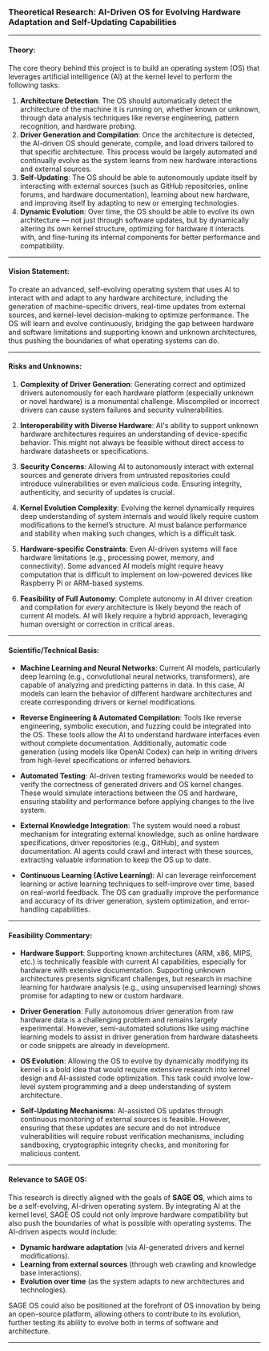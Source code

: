 <!--
─────────────────────────────────────────────────────────────────────────────
SAGE OS — Copyright (c) 2025 Ashish Vasant Yesale (ashishyesale007@gmail.com)
SPDX-License-Identifier: BSD-3-Clause OR Proprietary
SAGE OS is dual-licensed under the BSD 3-Clause License and a Commercial License.

This file is part of the SAGE OS Project.

─────────────────────────────────────────────────────────────────────────────
Licensing:
-----------
                                
                                                                            
  Licensed under the BSD 3-Clause License or a Commercial License.          
  You may use this file under the terms of either license as specified in: 
                                                                            
     - BSD 3-Clause License (see ./LICENSE)                           
     - Commercial License (see ./COMMERCIAL_TERMS.md or contact legal@your.org)  
                                                                            
  Redistribution and use in source and binary forms, with or without       
  modification, are permitted under the BSD license provided that the      
  following conditions are met:                                            
                                                                            
    * Redistributions of source code must retain the above copyright       
      notice, this list of conditions and the following disclaimer.       
    * Redistributions in binary form must reproduce the above copyright    
      notice, this list of conditions and the following disclaimer in the  
      documentation and/or other materials provided with the distribution. 
    * Neither the name of the project nor the names of its contributors    
      may be used to endorse or promote products derived from this         
      software without specific prior written permission.                  
                                                                            
  THIS SOFTWARE IS PROVIDED BY THE COPYRIGHT HOLDERS AND CONTRIBUTORS "AS  
  IS" AND ANY EXPRESS OR IMPLIED WARRANTIES, INCLUDING, BUT NOT LIMITED    
  TO, THE IMPLIED WARRANTIES OF MERCHANTABILITY AND FITNESS FOR A          
  PARTICULAR PURPOSE ARE DISCLAIMED. IN NO EVENT SHALL THE COPYRIGHT OWNER 
  OR CONTRIBUTORS BE LIABLE FOR ANY DIRECT, INDIRECT, INCIDENTAL, SPECIAL, 
  EXEMPLARY, OR CONSEQUENTIAL DAMAGES (INCLUDING, BUT NOT LIMITED TO,      
  PROCUREMENT OF SUBSTITUTE GOODS OR SERVICES; LOSS OF USE, DATA, OR       
  PROFITS; OR BUSINESS INTERRUPTION) HOWEVER CAUSED AND ON ANY THEORY OF   
  LIABILITY, WHETHER IN CONTRACT, STRICT LIABILITY, OR TORT (INCLUDING     
  NEGLIGENCE OR OTHERWISE) ARISING IN ANY WAY OUT OF THE USE OF THIS       
  SOFTWARE, EVEN IF ADVISED OF THE POSSIBILITY OF SUCH DAMAGE.  

By using this software, you agree to be bound by the terms of either license.

Alternatively, commercial use with extended rights is available — contact the author for commercial licensing.

─────────────────────────────────────────────────────────────────────────────
Contributor Guidelines:
------------------------
Contributions are welcome under the terms of the Developer Certificate of Origin (DCO).
All contributors must certify that they have the right to submit the code and agree to
release it under the above license terms.

Contributions must:
  - Be original or appropriately attributed
  - Include clear documentation and test cases where applicable
  - Respect the coding and security guidelines defined in CONTRIBUTING.md

─────────────────────────────────────────────────────────────────────────────
Terms of Use and Disclaimer:
-----------------------------
This software is provided "as is", without any express or implied warranty.
In no event shall the authors, contributors, or copyright holders
be held liable for any damages arising from the use of this software.

Use of this software in critical systems (e.g., medical, nuclear, safety)
is entirely at your own risk unless specifically licensed for such purposes.

─────────────────────────────────────────────────────────────────────────────
-->
### **Theoretical Research: AI-Driven OS for Evolving Hardware Adaptation and Self-Updating Capabilities**

---

#### **Theory:**

The core theory behind this project is to build an operating system (OS) that leverages artificial intelligence (AI) at the kernel level to perform the following tasks:

1. **Architecture Detection**: The OS should automatically detect the architecture of the machine it is running on, whether known or unknown, through data analysis techniques like reverse engineering, pattern recognition, and hardware probing.
2. **Driver Generation and Compilation**: Once the architecture is detected, the AI-driven OS should generate, compile, and load drivers tailored to that specific architecture. This process would be largely automated and continually evolve as the system learns from new hardware interactions and external sources.
3. **Self-Updating**: The OS should be able to autonomously update itself by interacting with external sources (such as GitHub repositories, online forums, and hardware documentation), learning about new hardware, and improving itself by adapting to new or emerging technologies.
4. **Dynamic Evolution**: Over time, the OS should be able to evolve its own architecture — not just through software updates, but by dynamically altering its own kernel structure, optimizing for hardware it interacts with, and fine-tuning its internal components for better performance and compatibility.

---

#### **Vision Statement:**

To create an advanced, self-evolving operating system that uses AI to interact with and adapt to any hardware architecture, including the generation of machine-specific drivers, real-time updates from external sources, and kernel-level decision-making to optimize performance. The OS will learn and evolve continuously, bridging the gap between hardware and software limitations and supporting known and unknown architectures, thus pushing the boundaries of what operating systems can do.

---

#### **Risks and Unknowns:**

1. **Complexity of Driver Generation**: Generating correct and optimized drivers autonomously for each hardware platform (especially unknown or novel hardware) is a monumental challenge. Miscompiled or incorrect drivers can cause system failures and security vulnerabilities.

2. **Interoperability with Diverse Hardware**: AI's ability to support unknown hardware architectures requires an understanding of device-specific behavior. This might not always be feasible without direct access to hardware datasheets or specifications.

3. **Security Concerns**: Allowing AI to autonomously interact with external sources and generate drivers from untrusted repositories could introduce vulnerabilities or even malicious code. Ensuring integrity, authenticity, and security of updates is crucial.

4. **Kernel Evolution Complexity**: Evolving the kernel dynamically requires deep understanding of system internals and would likely require custom modifications to the kernel’s structure. AI must balance performance and stability when making such changes, which is a difficult task.

5. **Hardware-specific Constraints**: Even AI-driven systems will face hardware limitations (e.g., processing power, memory, and connectivity). Some advanced AI models might require heavy computation that is difficult to implement on low-powered devices like Raspberry Pi or ARM-based systems.

6. **Feasibility of Full Autonomy**: Complete autonomy in AI driver creation and compilation for *every* architecture is likely beyond the reach of current AI models. AI will likely require a hybrid approach, leveraging human oversight or correction in critical areas.

---

#### **Scientific/Technical Basis:**

* **Machine Learning and Neural Networks**: Current AI models, particularly deep learning (e.g., convolutional neural networks, transformers), are capable of analyzing and predicting patterns in data. In this case, AI models can learn the behavior of different hardware architectures and create corresponding drivers or kernel modifications.

* **Reverse Engineering & Automated Compilation**: Tools like reverse engineering, symbolic execution, and fuzzing could be integrated into the OS. These tools allow the AI to understand hardware interfaces even without complete documentation. Additionally, automatic code generation (using models like OpenAI Codex) can help in writing drivers from high-level specifications or inferred behaviors.

* **Automated Testing**: AI-driven testing frameworks would be needed to verify the correctness of generated drivers and OS kernel changes. These would simulate interactions between the OS and hardware, ensuring stability and performance before applying changes to the live system.

* **External Knowledge Integration**: The system would need a robust mechanism for integrating external knowledge, such as online hardware specifications, driver repositories (e.g., GitHub), and system documentation. AI agents could crawl and interact with these sources, extracting valuable information to keep the OS up to date.

* **Continuous Learning (Active Learning)**: AI can leverage reinforcement learning or active learning techniques to self-improve over time, based on real-world feedback. The OS can gradually improve the performance and accuracy of its driver generation, system optimization, and error-handling capabilities.

---

#### **Feasibility Commentary:**

* **Hardware Support**: Supporting known architectures (ARM, x86, MIPS, etc.) is technically feasible with current AI capabilities, especially for hardware with extensive documentation. Supporting unknown architectures presents significant challenges, but research in machine learning for hardware analysis (e.g., using unsupervised learning) shows promise for adapting to new or custom hardware.

* **Driver Generation**: Fully autonomous driver generation from raw hardware data is a challenging problem and remains largely experimental. However, semi-automated solutions like using machine learning models to assist in driver generation from hardware datasheets or code snippets are already in development.

* **OS Evolution**: Allowing the OS to evolve by dynamically modifying its kernel is a bold idea that would require extensive research into kernel design and AI-assisted code optimization. This task could involve low-level system programming and a deep understanding of system architecture.

* **Self-Updating Mechanisms**: AI-assisted OS updates through continuous monitoring of external sources is feasible. However, ensuring that these updates are secure and do not introduce vulnerabilities will require robust verification mechanisms, including sandboxing, cryptographic integrity checks, and monitoring for malicious content.

---

#### **Relevance to SAGE OS:**

This research is directly aligned with the goals of **SAGE OS**, which aims to be a self-evolving, AI-driven operating system. By integrating AI at the kernel level, SAGE OS could not only improve hardware compatibility but also push the boundaries of what is possible with operating systems. The AI-driven aspects would include:

* **Dynamic hardware adaptation** (via AI-generated drivers and kernel modifications).
* **Learning from external sources** (through web crawling and knowledge base interactions).
* **Evolution over time** (as the system adapts to new architectures and technologies).

SAGE OS could also be positioned at the forefront of OS innovation by being an open-source platform, allowing others to contribute to its evolution, further testing its ability to evolve both in terms of software and architecture.

---

 
